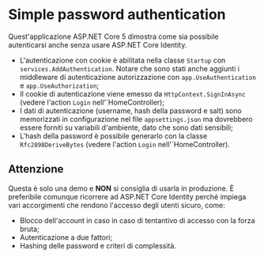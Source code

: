 # Simple password authentication
Quest'applicazione ASP.NET Core 5 dimostra come sia possibile autenticarsi anche senza usare ASP.NET Core Identity.

 * L'autenticazione con cookie è abilitata nella classe `Startup` con `services.AddAuthentication`. Notare che sono stati anche aggiunti i middleware di autenticazione autorizzazione con `app.UseAuthentication` e `app.UseAuthorization`;
 * Il cookie di autenticazione viene emesso da `HttpContext.SignInAsync` (vedere l'action `Login` nell'`HomeController);
 * I dati di autenticazione (username, hash della password e salt) sono memorizzati in configurazione nel file `appsettings.json` ma dovrebbero essere forniti su variabili d'ambiente, dato che sono dati sensibili;
 * L'hash della password è possibile generarlo con la classe `Rfc2898DeriveBytes` (vedere l'action `Login` nell'`HomeController).

## Attenzione
Questa è solo una demo e **NON** si consiglia di usarla in produzione. È preferibile comunque ricorrere ad ASP.NET Core Identity perché impiega vari accorgimenti che rendono l'accesso degli utenti sicuro, come:
 * Blocco dell'account in caso in caso di tentantivo di accesso con la forza bruta;
 * Autenticazione a due fattori;
 * Hashing delle password e criteri di complessità.